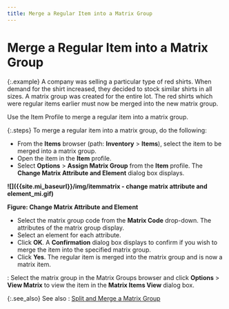 ```yaml
---
title: Merge a Regular Item into a Matrix Group
---
```


# Merge a Regular Item into a Matrix Group


{:.example}
A company was selling a particular type of red shirts. When  demand for the shirt increased, they decided to stock similar shirts in  all sizes. A matrix group was created for the entire lot. The red shirts  which were regular items earlier must now be merged into the new matrix  group.


Use the Item Profile to merge a regular item into a matrix group.


{:.steps}
To merge a regular item into a matrix group,  do the following:

- From the **Items** browser (path: **Inventory**  > **Items**), select the item to  be merged into a matrix group.
- Open the item in  the **Item** profile.
- Select **Options**  > **Assign Matrix Group** from  the **Item** profile. The **Change 
 Matrix Attribute and Element** dialog box displays.



**![]({{site.mi_baseurl}}/img/itemmatrix - change matrix attribute and element_mi.gif)**


**Figure: Change Matrix Attribute and Element**

- Select the matrix  group code from the **Matrix Code**  drop-down. The attributes of the matrix group display.
- Select an element  for each attribute.
- Click **OK**.  A **Confirmation** dialog box displays  to confirm if you wish to merge the item into the specified matrix group.
- Click **Yes**.  The regular item is merged into the matrix group and is now a matrix item.

: Select the matrix group in the Matrix Groups browser  and click **Options** > **View 
 Matrix** to view the item in the **Matrix 
 Items View** dialog box.


{:.see_also}
See also
: [Split  and Merge a Matrix Group]({{site.mi_baseurl}}/creating-matrix-group-and-matrix-items/split_and_merge_a_matrix_group_mi.html)
